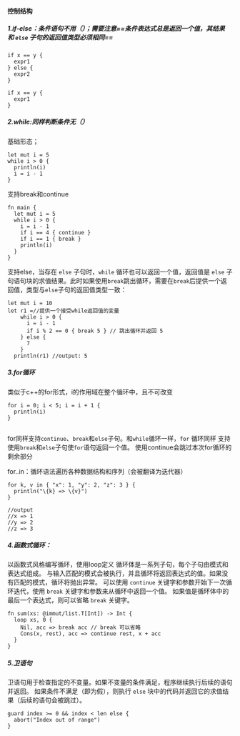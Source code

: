 #### 控制结构
##### 1.if-else：条件语句不用（）；需要注意==条件表达式总是返回一个值，其结果和 `else` 子句的返回值类型必须相同==
```
if x == y {
  expr1
} else {
  expr2
}

if x == y {
  expr1
}

```
##### 2.while:同样判断条件无（）
基础形态；
```
let mut i = 5
while i > 0 {
  println(i)
  i = i - 1
}
```
支持break和continue
```
fn main {
  let mut i = 5
  while i > 0 {
    i = i - 1
    if i == 4 { continue }
    if i == 1 { break }
    println(i)
  }
}
```
支持else，当存在 `else` 子句时，`while` 循环也可以返回一个值，返回值是 `else` 子句语句块的求值结果。此时如果使用`break`跳出循环，需要在`break`后提供一个返回值，类型与`else`子句的返回值类型一致：
```
let mut i = 10
let r1 =//提供一个接受while返回值的变量
    while i > 0 {
      i = i - 1
      if i % 2 == 0 { break 5 } // 跳出循环并返回 5
    } else {
      7
    }
  println(r1) //output: 5
```

##### 3.for循环
类似于c++的for形式，i的作用域在整个循环中，且不可改变
```
for i = 0; i < 5; i = i + 1 {
  println(i)
}


```
for同样支持`continue`、`break`和`else`子句。和`while`循环一样，`for` 循环同样 支持使用`break`和`else`子句使`for`语句返回一个值。
	使用continue会跳过本次for循环的剩余部分

for..in：循环语法遍历各种数据结构和序列（会被翻译为迭代器）
```
for k, v in { "x": 1, "y": 2, "z": 3 } {
  println("\{k} => \{v}")
}

//output
//x => 1
//y => 2
//z => 3
```

##### 4.函数式循环：
以函数式风格编写循环，使用loop定义
循环体是一系列子句，每个子句由模式和表达式组成。 与输入匹配的模式会被执行，并且循环将返回表达式的值。如果没有匹配的模式，循环将抛出异常。 可以使用 `continue` 关键字和参数开始下一次循环迭代，使用 `break` 关键字和参数来从循环中返回一个值。 如果值是循环体中的最后一个表达式，则可以省略 `break` 关键字。
```
fn sum(xs: @immut/list.T[Int]) -> Int {
  loop xs, 0 {
    Nil, acc => break acc // break 可以省略
    Cons(x, rest), acc => continue rest, x + acc
  }
}
```

##### 5.卫语句
卫语句用于检查指定的不变量。如果不变量的条件满足，程序继续执行后续的语句并返回。 如果条件不满足（即为假），则执行 `else` 块中的代码并返回它的求值结果（后续的语句会被跳过）。
```
guard index >= 0 && index < len else {
  abort("Index out of range")
}
```